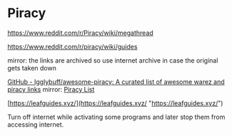 # Piracy

https://www.reddit.com/r/Piracy/wiki/megathread 

https://www.reddit.com/r/piracy/wiki/guides 

mirror: the links are archived so use internet archive in case the original gets taken down 

[GitHub - Igglybuff/awesome-piracy: A curated list of awesome warez and piracy links](https://github.com/Igglybuff/awesome-piracy "https://github.com/Igglybuff/awesome-piracy") mirror: [Piracy List](https://odysee.com/piracy-list:7 "https://odysee.com/piracy-list:7") 

[https://leafguides.xyz/](https://leafguides.xyz/ "https://leafguides.xyz/")

Turn off internet while activating some programs and later stop them from accessing internet. 

